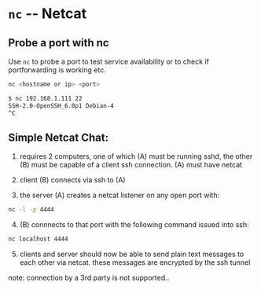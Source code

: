 # `nc` -- Netcat

## Probe a port with nc

Use `nc` to probe a port to test service availability or to check if portforwarding is working etc.

```sh
nc <hostname or ip> <port>
```

```sh
$ nc 192.168.1.111 22
SSH-2.0-OpenSSH_6.0p1 Debian-4
^C
```

## Simple Netcat Chat: 

1. requires 2 computers, one of which (A) must be running sshd, the other (B) must be capable of a client ssh connection. (A) must have netcat

2. client (B) connects via ssh to (A)

3. the server (A) creates a netcat listener on any open port  with:

```sh
nc -l -p 4444
```

4. (B) connnects to that port with the following command issued into ssh:
```sh
nc localhost 4444
```

5. clients and server should now be able to send plain text messages to each other via netcat. these messages are encrypted by the ssh tunnel

note: connection by a 3rd party is not supported..

